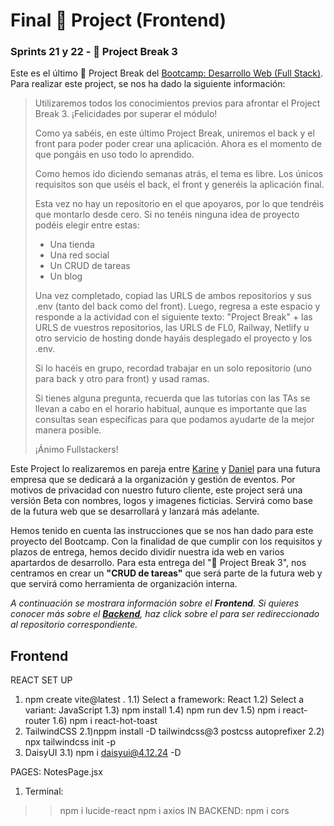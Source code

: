 # Final 🚀 Project (Frontend)
### Sprints 21 y 22 - 🚀 Project Break 3
Este es el último 🚀 Project Break del [Bootcamp: Desarrollo Web (Full Stack)](https://thebridge.tech/bootcamps/desarrollo-web-full-stack/?campus=Online). Para realizar este project, se nos ha dado la siguiente información:
> Utilizaremos todos los conocimientos previos para afrontar el Project Break 3.
> ¡Felicidades por superar el módulo! 
>
> Como ya sabéis, en este último Project Break, uniremos el back y el front para poder poder crear una aplicación. Ahora es el momento de que pongáis en uso todo lo aprendido.
>
> Como hemos ido diciendo semanas atrás, el tema es libre. Los únicos requisitos son que uséis el back, el front y generéis la aplicación final.
>
> Esta vez no hay un repositorio en el que apoyaros, por lo que tendréis que montarlo desde cero. Si no tenéis ninguna idea de proyecto podéis elegir entre estas:
>
> - Una tienda
> - Una red social
> - Un CRUD de tareas
> - Un blog
>   
> Una vez completado, copiad las URLS de ambos repositorios y sus .env (tanto del back como del front). Luego, regresa a este espacio y responde a la actividad con el siguiente texto: "Project Break" + las URLS de vuestros repositorios, las URLS de FL0, Railway, Netlify u otro servicio de hosting donde hayáis desplegado el proyecto y los .env.
>
> Si lo hacéis en grupo, recordad trabajar en un solo repositorio (uno para back y otro para front) y usad ramas.
>
> Si tienes alguna pregunta, recuerda que las tutorías con las TAs se llevan a cabo en el horario habitual, aunque es importante que las consultas sean específicas para que podamos ayudarte de la mejor manera posible.
>
>¡Ánimo Fullstackers!

Este Project lo realizaremos en pareja entre [Karine](https://github.com/karine0207) y [Daniel](https://github.com/dannyelfloyd) para una futura empresa que se dedicará a la organización y gestión de eventos. Por motivos de privacidad con nuestro futuro cliente, este project será una versión Beta con nombres, logos y imagenes ficticias. Servirá como base de la futura web que se desarrollará y lanzará más adelante.

Hemos tenido en cuenta las instrucciones que se nos han dado para este proyecto del Bootcamp. Con la finalidad de que cumplir con los requisitos y plazos de entrega, hemos decido dividir nuestra ida web en varios apartardos de desarrollo. Para esta entrega del "🚀 Project Break 3", nos centramos en crear un **"CRUD de tareas"** que será parte de la futura web y que servirá como herramienta de organización interna.

*A continuación se mostrara información sobre el **Frontend**. Si quieres conocer más sobre el [**Backend**](https://github.com/dannyelfloyd/S21S22ProjectBreak3Backend), haz click sobre el para ser redireccionado al repositorio correspondiente.*
## Frontend
REACT SET UP
1) npm create vite@latest .
1.1) Select a framework: React
1.2) Select a variant: JavaScript
1.3) npm install
1.4) npm run dev
1.5) npm i react-router
1.6) npm i react-hot-toast
2) TailwindCSS 
2.1)nppm install -D tailwindcss@3 postcss autoprefixer
2.2) npx tailwindcss init -p
3) DaisyUI
3.1) npm i daisyui@4.12.24 -D

PAGES: NotesPage.jsx
1) Terminal: 
>> npm i lucide-react
>> npm i axios
>> IN BACKEND: npm i cors
